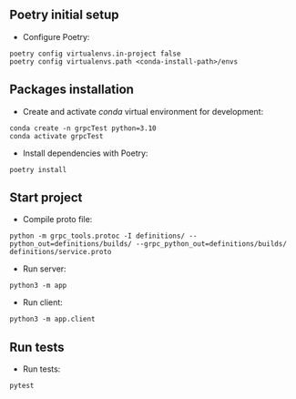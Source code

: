 ## Poetry initial setup
- Configure Poetry:

```shell
poetry config virtualenvs.in-project false
poetry config virtualenvs.path <conda-install-path>/envs
```

## Packages installation
- Create and activate *conda* virtual environment for development:

```shell
conda create -n grpcTest python=3.10
conda activate grpcTest
```

- Install dependencies with Poetry:

```shell
poetry install
```

## Start project
- Compile proto file:

```shell
python -m grpc_tools.protoc -I definitions/ --python_out=definitions/builds/ --grpc_python_out=definitions/builds/ definitions/service.proto
```

- Run server:

```shell
python3 -m app
```

- Run client:

```shell
python3 -m app.client
```

## Run tests
- Run tests:

```shell
pytest

```
